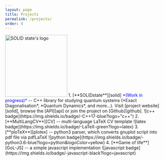 ```yaml
---
layout: page
title: Projects
permalink: /projects/
order: 4
---
```


<img src="../logo.png" alt="SOLID state's logo" width="200"/>
1. [**SOLIDstate**][solid] 
<span style="color:blue">*(Work in progress)*</span> -- C++ library for studying quantum systems 
(*Exact Diagonalisation*, *Quantum Dynamics*, and more...). 
Visit [project website][solid], browse the [API][api] or join the project on [Github][github].
![c++ badge](https://img.shields.io/badge/-C++17-blue?logo="c++")
2. [**MultiLangCV**][CV] -- multi-language LaTeX CV template
![latex badge](https://img.shields.io/badge/-LaTeX-green?logo=latex)
3. [**ploTeX**][plotex] -- python3 parser, which converts gnuplot script into pdf file via pdfLaTeX
![python badge](https://img.shields.io/badge/-python3.6-blue?logo=python&logoColor=yellow)
4. [**Game of life**][GoL-JS] -- a simple javascript implementation
![javascript badge](https://img.shields.io/badge/-javascript-black?logo=javascript)

[solid]: https://andywiecko.github.io/SOLIDstate/
[api]: https://andywiecko.github.io/SOLIDstate/api/index.html
[github]: https://github.com/andywiecko/SOLIDstate/
[CV]: https://github.com/andywiecko/MultiLangCV/
[plotex]: https://github.com/andywiecko/plotex/
[GoL-JS]: https://andywiecko.github.io/GameOfLife-JS/
